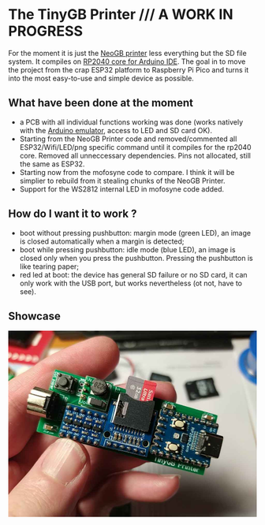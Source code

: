 # The TinyGB Printer /// A WORK IN PROGRESS

For the moment it is just the [NeoGB printer](https://github.com/zenaro147/NeoGB-Printer) less everything but the SD file system. It compiles on [RP2040 core for Arduino IDE](https://github.com/earlephilhower/arduino-pico). The goal in to move the project from the crap ESP32 platform to Raspberry Pi Pico and turns it into the most easy-to-use and simple device as possible.

## What have been done at the moment
- a PCB with all individual functions working was done (works natively with the [Arduino emulator](https://github.com/mofosyne/arduino-gameboy-printer-emulator), access to LED and SD card OK).
- Starting from the NeoGB Printer code and removed/commented all ESP32/Wifi/LED/png specific command until it compiles for the rp2040 core. Removed all unneccessary dependencies. Pins not allocated, still the same as ESP32.
- Starting now from the mofosyne code to compare. I think it will be simplier to rebuild from it stealing chunks of the NeoGB Printer.
- Support for the WS2812 internal LED in mofosyne code added.

## How do I want it to work ?
- boot without pressing pushbutton: margin mode (green LED), an image is closed automatically when a margin is detected;
- boot while pressing pushbutton: idle mode (blue LED), an image is closed only when you press the pushbutton. Pressing the pushbutton is like tearing paper;
- red led at boot: the device has general SD failure or no SD card, it can only work with the USB port, but works nevertheless (ot not, have to see).

## Showcase
![](Tiny_GB_Printer.jpg)
